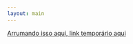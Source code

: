 ```yaml
---
layout: main
---
```


[Arrumando isso aqui, link temporário aqui](https://cheerful-barometer-dee.notion.site/Wishlist-64a6ef0fafa9433d85544c78111169c1)
